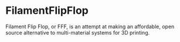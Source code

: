 # FilamentFlipFlop

Filament Flip Flop, or FFF, is an attempt at making an affordable, open source alternative to multi-material systems for 3D printing.

